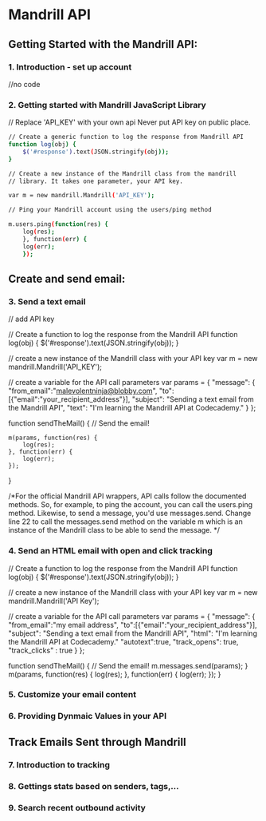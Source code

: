 # Mandrill API

## Getting Started with the Mandrill API:

### 1. Introduction - set up account
//no code

### 2. Getting started with Mandrill JavaScript Library
// Replace 'API_KEY' with your own api
Never put API key on public place. 

```sh
// Create a generic function to log the response from Mandrill API
function log(obj) {
    $('#response').text(JSON.stringify(obj));
}

// Create a new instance of the Mandrill class from the mandrill
// library. It takes one parameter, your API key.

var m = new mandrill.Mandrill('API_KEY');

// Ping your Mandrill account using the users/ping method

m.users.ping(function(res) {
    log(res);
    }, function(err) {
    log(err);
    });
```
## Create and send email:

### 3.  Send a text email

// add API key 

// Create a function to log the response from the Mandrill API
function log(obj) {
    $('#response').text(JSON.stringify(obj));
}

// create a new instance of the Mandrill class with your API key
var m = new mandrill.Mandrill('API_KEY');

// create a variable for the API call parameters
var params = {
    "message": {
        "from_email":"malevolentninja@blobby.com",
        "to":[{"email":"your_recipient_address"}],
        "subject": "Sending a text email from the Mandrill API",
        "text": "I'm learning the Mandrill API at Codecademy."
    }
};

function sendTheMail() {
// Send the email!

    m(params, function(res) {
        log(res);
    }, function(err) {
        log(err);
    });
}

/*For the official Mandrill API wrappers, API calls follow the documented methods. 
So, for example, to ping the account, you can call the users.ping method. 
Likewise, to send a message, you'd use messages.send. 
Change line 22 to call the messages.send method on the variable m 
which is an instance of the Mandrill class to be able to send the message. */

### 4. Send an HTML email with open and click tracking
// Create a function to log the response from the Mandrill API
function log(obj) {
    $('#response').text(JSON.stringify(obj));
}

// create a new instance of the Mandrill class with your API key
var m = new mandrill.Mandrill('API Key');

// create a variable for the API call parameters
var params = {
    "message": {
        "from_email":"my email address",
        "to":[{"email":"your_recipient_address"}],
        "subject": "Sending a text email from the Mandrill API",
        "html": "I'm learning the Mandrill API at Codecademy."
        "autotext":true,
        "track_opens": true,
        "track_clicks" : true
    }
};

function sendTheMail() {
// Send the email!
m.messages.send(params); }
    m(params, function(res) {
        log(res);
    }, function(err) {
        log(err);
    });
}

### 5. Customize your email content

### 6. Providing Dynmaic Values in your API

## Track Emails Sent through Mandrill

### 7. Introduction to tracking

### 8. Gettings stats based on senders, tags,...

### 9. Search recent outbound activity
